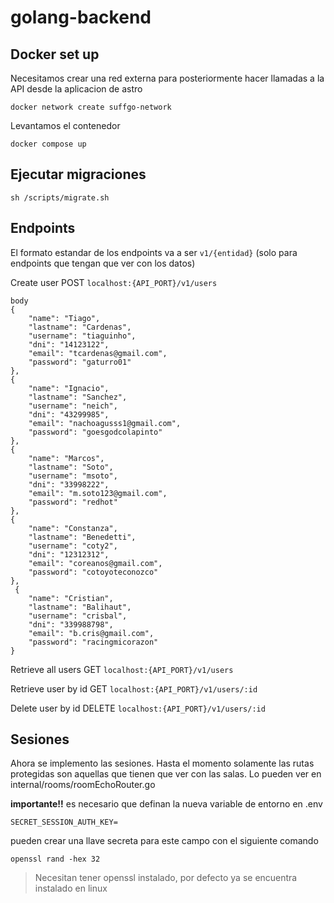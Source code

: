 # golang-backend

## Docker set up

Necesitamos crear una red externa para posteriormente hacer llamadas a la API desde la aplicacion de astro

    docker network create suffgo-network

Levantamos el contenedor

    docker compose up 

## Ejecutar migraciones

    sh /scripts/migrate.sh
    
## Endpoints

El formato estandar de los endpoints va a ser `v1/{entidad}` (solo para endpoints que tengan que ver con los datos)

Create user POST `localhost:{API_PORT}/v1/users`

    body 
    {
        "name": "Tiago",
        "lastname": "Cardenas",
        "username": "tiaguinho",
        "dni": "14123122",
        "email": "tcardenas@gmail.com",
        "password": "gaturro01"
    },
    {
        "name": "Ignacio",
        "lastname": "Sanchez",
        "username": "neich",
        "dni": "43299985",
        "email": "nachoagusss1@gmail.com",
        "password": "goesgodcolapinto"
    },
    {
        "name": "Marcos",
        "lastname": "Soto",
        "username": "msoto",
        "dni": "33998222",
        "email": "m.soto123@gmail.com",
        "password": "redhot"
    },
    {
        "name": "Constanza",
        "lastname": "Benedetti",
        "username": "coty2",
        "dni": "12312312",
        "email": "coreanos@gmail.com",
        "password": "cotoyoteconozco"
    },
     {
        "name": "Cristian",
        "lastname": "Balihaut",
        "username": "crisbal",
        "dni": "339988798",
        "email": "b.cris@gmail.com",
        "password": "racingmicorazon"
    }


Retrieve all users GET `localhost:{API_PORT}/v1/users`

Retrieve user by id GET `localhost:{API_PORT}/v1/users/:id`

Delete user by id DELETE `localhost:{API_PORT}/v1/users/:id`

## Sesiones

Ahora se implemento las sesiones.
Hasta el momento solamente las rutas protegidas son aquellas que tienen que ver con las salas. Lo pueden ver en internal/rooms/roomEchoRouter.go

**importante!!** es necesario que definan la nueva variable de entorno en .env

    SECRET_SESSION_AUTH_KEY=

pueden crear una llave secreta para este campo con el siguiente comando

    openssl rand -hex 32

> Necesitan tener openssl instalado, por defecto ya se encuentra instalado en linux
